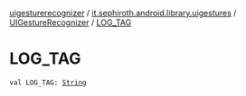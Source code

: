 [uigesturerecognizer](../../index.md) / [it.sephiroth.android.library.uigestures](../index.md) / [UIGestureRecognizer](index.md) / [LOG_TAG](./-l-o-g_-t-a-g.md)

# LOG_TAG

`val LOG_TAG: `[`String`](https://kotlinlang.org/api/latest/jvm/stdlib/kotlin/-string/index.html)